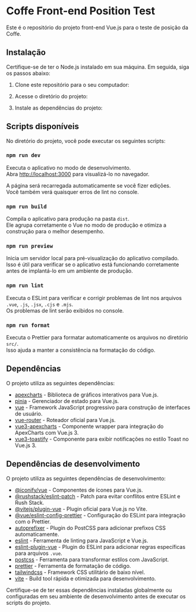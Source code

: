 # Coffe Front-end Position Test

Este é o repositório do projeto front-end Vue.js para o teste de posição da Coffe.

## Instalação

Certifique-se de ter o Node.js instalado em sua máquina. Em seguida, siga os passos abaixo:

1. Clone este repositório para o seu computador:


2. Acesse o diretório do projeto:

3. Instale as dependências do projeto:


## Scripts disponíveis

No diretório do projeto, você pode executar os seguintes scripts:

### `npm run dev`

Executa o aplicativo no modo de desenvolvimento.\
Abra [http://localhost:3000](http://localhost:3000) para visualizá-lo no navegador.

A página será recarregada automaticamente se você fizer edições.\
Você também verá quaisquer erros de lint no console.

### `npm run build`

Compila o aplicativo para produção na pasta `dist`.\
Ele agrupa corretamente o Vue no modo de produção e otimiza a construção para o melhor desempenho.

### `npm run preview`

Inicia um servidor local para pré-visualização do aplicativo compilado.\
Isso é útil para verificar se o aplicativo está funcionando corretamente antes de implantá-lo em um ambiente de produção.

### `npm run lint`

Executa o ESLint para verificar e corrigir problemas de lint nos arquivos `.vue`, `.js`, `.jsx`, `.cjs` e `.mjs`.\
Os problemas de lint serão exibidos no console.

### `npm run format`

Executa o Prettier para formatar automaticamente os arquivos no diretório `src/`.\
Isso ajuda a manter a consistência na formatação do código.

## Dependências

O projeto utiliza as seguintes dependências:

- [apexcharts](https://www.npmjs.com/package/apexcharts) - Biblioteca de gráficos interativos para Vue.js.
- [pinia](https://www.npmjs.com/package/pinia) - Gerenciador de estado para Vue.js.
- [vue](https://www.npmjs.com/package/vue) - Framework JavaScript progressivo para construção de interfaces de usuário.
- [vue-router](https://www.npmjs.com/package/vue-router) - Roteador oficial para Vue.js.
- [vue3-apexcharts](https://www.npmjs.com/package/vue3-apexcharts) - Componente wrapper para integração do ApexCharts com Vue.js 3.
- [vue3-toastify](https://www.npmjs.com/package/vue3-toastify) - Componente para exibir notificações no estilo Toast no Vue.js 3.

## Dependências de desenvolvimento

O projeto utiliza as seguintes dependências de desenvolvimento:

- [@iconify/vue](https://www.npmjs.com/package/@iconify/vue) - Componentes de ícones para Vue.js.
- [@rushstack/eslint-patch](https://www.npmjs.com/package/@rushstack/eslint-patch) - Patch para evitar conflitos entre ESLint e Rush Stack.
- [@vitejs/plugin-vue](https://www.npmjs.com/package/@vitejs/plugin-vue) - Plugin oficial para Vue.js no Vite.
- [@vue/eslint-config-prettier](https://www.npmjs.com/package/@vue/eslint-config-prettier) - Configuração do ESLint para integração com o Prettier.
- [autoprefixer](https://www.npmjs.com/package/autoprefixer) - Plugin do PostCSS para adicionar prefixos CSS automaticamente.
- [eslint](https://www.npmjs.com/package/eslint) - Ferramenta de linting para JavaScript e Vue.js.
- [eslint-plugin-vue](https://www.npmjs.com/package/eslint-plugin-vue) - Plugin do ESLint para adicionar regras específicas para arquivos `.vue`.
- [postcss](https://www.npmjs.com/package/postcss) - Ferramenta para transformar estilos com JavaScript.
- [prettier](https://www.npmjs.com/package/prettier) - Ferramenta de formatação de código.
- [tailwindcss](https://www.npmjs.com/package/tailwindcss) - Framework CSS utilitário de baixo nível.
- [vite](https://www.npmjs.com/package/vite) - Build tool rápida e otimizada para desenvolvimento.

Certifique-se de ter essas dependências instaladas globalmente ou configuradas em seu ambiente de desenvolvimento antes de executar os scripts do projeto.

